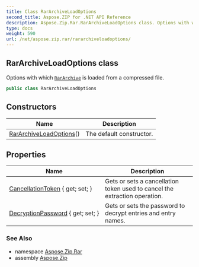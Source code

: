 ```yaml
---
title: Class RarArchiveLoadOptions
second_title: Aspose.ZIP for .NET API Reference
description: Aspose.Zip.Rar.RarArchiveLoadOptions class. Options with which RarArchive is loaded from a compressed file
type: docs
weight: 590
url: /net/aspose.zip.rar/rararchiveloadoptions/
---
```

## RarArchiveLoadOptions class

Options with which [`RarArchive`](../rararchive/) is loaded from a compressed file.

```csharp
public class RarArchiveLoadOptions
```

## Constructors

| Name | Description |
| --- | --- |
| [RarArchiveLoadOptions](rararchiveloadoptions/)() | The default constructor. |

## Properties

| Name | Description |
| --- | --- |
| [CancellationToken](../../aspose.zip.rar/rararchiveloadoptions/cancellationtoken/) { get; set; } | Gets or sets a cancellation token used to cancel the extraction operation. |
| [DecryptionPassword](../../aspose.zip.rar/rararchiveloadoptions/decryptionpassword/) { get; set; } | Gets or sets the password to decrypt entries and entry names. |

### See Also

* namespace [Aspose.Zip.Rar](../../aspose.zip.rar/)
* assembly [Aspose.Zip](../../)


